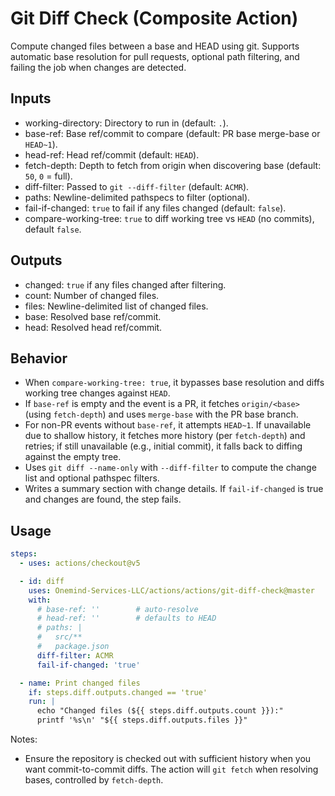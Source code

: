 # Git Diff Check (Composite Action)

Compute changed files between a base and HEAD using git. Supports automatic base resolution for pull requests, optional path filtering, and failing the job when changes are detected.

## Inputs

- working-directory: Directory to run in (default: `.`).
- base-ref: Base ref/commit to compare (default: PR base merge-base or `HEAD~1`).
- head-ref: Head ref/commit (default: `HEAD`).
- fetch-depth: Depth to fetch from origin when discovering base (default: `50`, `0` = full).
- diff-filter: Passed to `git --diff-filter` (default: `ACMR`).
- paths: Newline-delimited pathspecs to filter (optional).
- fail-if-changed: `true` to fail if any files changed (default: `false`).
- compare-working-tree: `true` to diff working tree vs `HEAD` (no commits), default `false`.

## Outputs

- changed: `true` if any files changed after filtering.
- count: Number of changed files.
- files: Newline-delimited list of changed files.
- base: Resolved base ref/commit.
- head: Resolved head ref/commit.

## Behavior

- When `compare-working-tree: true`, it bypasses base resolution and diffs working tree changes against `HEAD`.
- If `base-ref` is empty and the event is a PR, it fetches `origin/<base>` (using `fetch-depth`) and uses `merge-base` with the PR base branch.
- For non-PR events without `base-ref`, it attempts `HEAD~1`. If unavailable due to shallow history, it fetches more history (per `fetch-depth`) and retries; if still unavailable (e.g., initial commit), it falls back to diffing against the empty tree.
- Uses `git diff --name-only` with `--diff-filter` to compute the change list and optional pathspec filters.
- Writes a summary section with change details. If `fail-if-changed` is true and changes are found, the step fails.

## Usage

```yaml
steps:
  - uses: actions/checkout@v5

  - id: diff
    uses: Onemind-Services-LLC/actions/actions/git-diff-check@master
    with:
      # base-ref: ''        # auto-resolve
      # head-ref: ''        # defaults to HEAD
      # paths: |
      #   src/**
      #   package.json
      diff-filter: ACMR
      fail-if-changed: 'true'

  - name: Print changed files
    if: steps.diff.outputs.changed == 'true'
    run: |
      echo "Changed files (${{ steps.diff.outputs.count }}):"
      printf '%s\n' "${{ steps.diff.outputs.files }}"
```

Notes:
- Ensure the repository is checked out with sufficient history when you want commit-to-commit diffs. The action will `git fetch` when resolving bases, controlled by `fetch-depth`.
